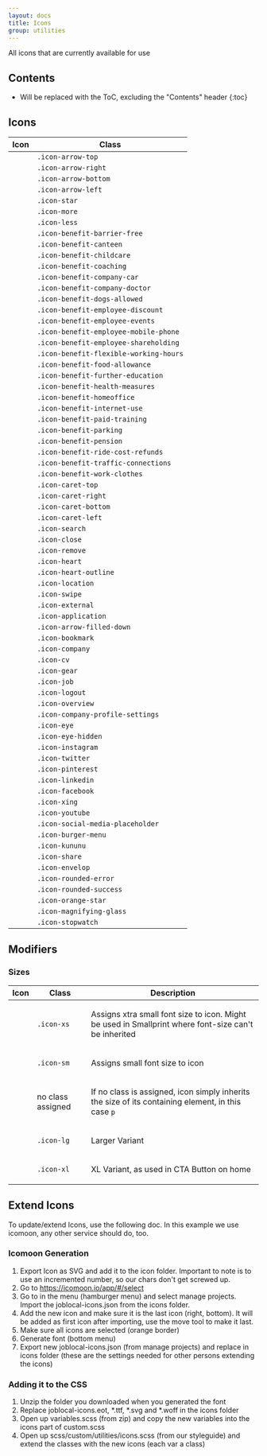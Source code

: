 ```yaml
---
layout: docs
title: Icons
group: utilities
---
```


All icons that are currently available for use

## Contents

* Will be replaced with the ToC, excluding the "Contents" header
{:toc}

## Icons

<table class="table">
  <thead>
    <tr>
      <th>Icon</th>
      <th>Class</th>
    </tr>
  </thead>
  <body>
    <tr>
      <td>
        <p class="icon-arrow-top"></p>
      </td>
      <td>
        <code>.icon-arrow-top</code>
      </td>
    </tr>
    <tr>
      <td>
        <p class="icon-arrow-right"></p>
      </td>
      <td>
        <code>.icon-arrow-right</code>
      </td>
    </tr>
    <tr>
      <td>
        <p class="icon-arrow-bottom"></p>
      </td>
      <td>
        <code>.icon-arrow-bottom</code>
      </td>
    </tr>
    <tr>
      <td>
        <p class="icon-arrow-left"></p>
      </td>
      <td>
        <code>.icon-arrow-left</code>
      </td>
    </tr>
    <tr>
      <td>
        <p class="icon-star"></p>
      </td>
      <td>
        <code>.icon-star</code>
      </td>
    </tr>
    <tr>
      <td>
        <p class="icon-more"></p>
      </td>
      <td>
        <code>.icon-more</code>
      </td>
    </tr>
    <tr>
      <td>
        <p class="icon-less"></p>
      </td>
      <td>
        <code>.icon-less</code>
      </td>
    </tr>
    <tr>
      <td>
        <p class="icon-benefit-barrier-free"></p>
      </td>
      <td>
        <code>.icon-benefit-barrier-free</code>
      </td>
    </tr>
    <tr>
      <td>
        <p class="icon-benefit-canteen"></p>
      </td>
      <td>
        <code>.icon-benefit-canteen</code>
      </td>
    </tr>
    <tr>
      <td>
        <p class="icon-benefit-childcare"></p>
      </td>
      <td>
        <code>.icon-benefit-childcare</code>
      </td>
    </tr>
    <tr>
      <td>
        <p class="icon-benefit-coaching"></p>
      </td>
      <td>
        <code>.icon-benefit-coaching</code>
      </td>
    </tr>
    <tr>
      <td>
        <p class="icon-benefit-company-car"></p>
      </td>
      <td>
        <code>.icon-benefit-company-car</code>
      </td>
    </tr>
    <tr>
      <td>
        <p class="icon-benefit-company-doctor"></p>
      </td>
      <td>
        <code>.icon-benefit-company-doctor</code>
      </td>
    </tr>
    <tr>
      <td>
        <p class="icon-benefit-dogs-allowed"></p>
      </td>
      <td>
        <code>.icon-benefit-dogs-allowed</code>
      </td>
    </tr>
    <tr>
      <td>
        <p class="icon-benefit-employee-discount"></p>
      </td>
      <td>
        <code>.icon-benefit-employee-discount</code>
      </td>
    </tr>
    <tr>
      <td>
        <p class="icon-benefit-employee-events"></p>
      </td>
      <td>
        <code>.icon-benefit-employee-events</code>
      </td>
    </tr>
    <tr>
      <td>
        <p class="icon-benefit-employee-mobile-phone"></p>
      </td>
      <td>
        <code>.icon-benefit-employee-mobile-phone</code>
      </td>
    </tr>
    <tr>
      <td>
        <p class="icon-benefit-employee-shareholding"></p>
      </td>
      <td>
        <code>.icon-benefit-employee-shareholding</code>
      </td>
    </tr>
    <tr>
      <td>
        <p class="icon-benefit-flexible-working-hours"></p>
      </td>
      <td>
        <code>.icon-benefit-flexible-working-hours</code>
      </td>
    </tr>
    <tr>
      <td>
        <p class="icon-benefit-food-allowance"></p>
      </td>
      <td>
        <code>.icon-benefit-food-allowance</code>
      </td>
    </tr>
    <tr>
      <td>
        <p class="icon-benefit-further-education"></p>
      </td>
      <td>
        <code>.icon-benefit-further-education</code>
      </td>
    </tr>
    <tr>
      <td>
        <p class="icon-benefit-health-measures"></p>
      </td>
      <td>
        <code>.icon-benefit-health-measures</code>
      </td>
    </tr>
    <tr>
      <td>
        <p class="icon-benefit-homeoffice"></p>
      </td>
      <td>
        <code>.icon-benefit-homeoffice</code>
      </td>
    </tr>
    <tr>
      <td>
        <p class="icon-benefit-internet-use"></p>
      </td>
      <td>
        <code>.icon-benefit-internet-use</code>
      </td>
    </tr>
    <tr>
      <td>
        <p class="icon-benefit-paid-training"></p>
      </td>
      <td>
        <code>.icon-benefit-paid-training</code>
      </td>
    </tr>
    <tr>
      <td>
        <p class="icon-benefit-parking"></p>
      </td>
      <td>
        <code>.icon-benefit-parking</code>
      </td>
    </tr>
    <tr>
      <td>
        <p class="icon-benefit-pension"></p>
      </td>
      <td>
        <code>.icon-benefit-pension</code>
      </td>
    </tr>
    <tr>
      <td>
        <p class="icon-benefit-ride-cost-refunds"></p>
      </td>
      <td>
        <code>.icon-benefit-ride-cost-refunds</code>
      </td>
    </tr>
    <tr>
      <td>
        <p class="icon-benefit-traffic-connections"></p>
      </td>
      <td>
        <code>.icon-benefit-traffic-connections</code>
      </td>
    </tr>
    <tr>
      <td>
        <p class="icon-benefit-work-clothes"></p>
      </td>
      <td>
        <code>.icon-benefit-work-clothes</code>
      </td>
    </tr>
    <tr>
      <td>
        <p class="icon-caret-top"></p>
      </td>
      <td>
        <code>.icon-caret-top</code>
      </td>
    </tr>
    <tr>
      <td>
        <p class="icon-caret-right"></p>
      </td>
      <td>
        <code>.icon-caret-right</code>
      </td>
    </tr>
    <tr>
      <td>
        <p class="icon-caret-bottom"></p>
      </td>
      <td>
        <code>.icon-caret-bottom</code>
      </td>
    </tr>
    <tr>
      <td>
        <p class="icon-caret-left"></p>
      </td>
      <td>
        <code>.icon-caret-left</code>
      </td>
    </tr>
    <tr>
      <td>
        <p class="icon-search"></p>
      </td>
      <td>
        <code>.icon-search</code>
      </td>
    </tr>
    <tr>
      <td>
        <p class="icon-close"></p>
      </td>
      <td>
        <code>.icon-close</code>
      </td>
    </tr>
    <tr>
      <td>
        <p class="icon-remove"></p>
      </td>
      <td>
        <code>.icon-remove</code>
      </td>
    </tr>
    <tr>
      <td>
        <p class="icon-heart"></p>
      </td>
      <td>
        <code>.icon-heart</code>
      </td>
    </tr>
    <tr>
      <td>
        <p class="icon-heart-outline"></p>
      </td>
      <td>
        <code>.icon-heart-outline</code>
      </td>
    </tr>
    <tr>
      <td>
        <p class="icon-location"></p>
      </td>
      <td>
        <code>.icon-location</code>
      </td>
    </tr>
    <tr>
      <td>
        <p class="icon-swipe"></p>
      </td>
      <td>
        <code>.icon-swipe</code>
      </td>
    </tr>
    <tr>
      <td>
        <p class="icon-external"></p>
      </td>
      <td>
        <code>.icon-external</code>
      </td>
    </tr>
    <tr>
      <td>
        <p class="icon-application"></p>
      </td>
      <td>
        <code>.icon-application</code>
      </td>
    </tr>
    <tr>
      <td>
        <p class="icon-arrow-filled-down"></p>
      </td>
      <td>
        <code>.icon-arrow-filled-down</code>
      </td>
    </tr>
    <tr>
      <td>
        <p class="icon-bookmark"></p>
      </td>
      <td>
        <code>.icon-bookmark</code>
      </td>
    </tr>
    <tr>
      <td>
        <p class="icon-company"></p>
      </td>
      <td>
        <code>.icon-company</code>
      </td>
    </tr>
    <tr>
      <td>
        <p class="icon-cv"></p>
      </td>
      <td>
        <code>.icon-cv</code>
      </td>
    </tr>
    <tr>
      <td>
        <p class="icon-gear"></p>
      </td>
      <td>
        <code>.icon-gear</code>
      </td>
    </tr>
    <tr>
      <td>
        <p class="icon-job"></p>
      </td>
      <td>
        <code>.icon-job</code>
      </td>
    </tr>
    <tr>
      <td>
        <p class="icon-logout"></p>
      </td>
      <td>
        <code>.icon-logout</code>
      </td>
    </tr>
    <tr>
      <td>
        <p class="icon-overview"></p>
      </td>
      <td>
        <code>.icon-overview</code>
      </td>
    </tr>
    <tr>
      <td>
        <p class="icon-company-profile-settings"></p>
      </td>
      <td>
        <code>.icon-company-profile-settings</code>
      </td>
    </tr>
    <tr>
      <td>
        <p class="icon-eye"></p>
      </td>
      <td>
        <code>.icon-eye</code>
      </td>
    </tr>
    <tr>
      <td>
        <p class="icon-eye-hidden"></p>
      </td>
      <td>
        <code>.icon-eye-hidden</code>
      </td>
    </tr>
    <tr>
      <td>
        <p class="icon-instagram"></p>
      </td>
      <td>
        <code>.icon-instagram</code>
      </td>
    </tr>
    <tr>
      <td>
        <p class="icon-twitter"></p>
      </td>
      <td>
        <code>.icon-twitter</code>
      </td>
    </tr>
    <tr>
      <td>
        <p class="icon-pinterest"></p>
      </td>
      <td>
        <code>.icon-pinterest</code>
      </td>
    </tr>
    <tr>
      <td>
        <p class="icon-linkedin"></p>
      </td>
      <td>
        <code>.icon-linkedin</code>
      </td>
    </tr>
    <tr>
      <td>
        <p class="icon-facebook"></p>
      </td>
      <td>
        <code>.icon-facebook</code>
      </td>
    </tr>
    <tr>
      <td>
        <p class="icon-xing"></p>
      </td>
      <td>
        <code>.icon-xing</code>
      </td>
    </tr>
    <tr>
      <td>
        <p class="icon-youtube"></p>
      </td>
      <td>
        <code>.icon-youtube</code>
      </td>
    </tr>
    <tr>
      <td>
        <p class="icon-social-media-placeholder"></p>
      </td>
      <td>
        <code>.icon-social-media-placeholder</code>
      </td>
    </tr>
    <tr>
      <td>
        <p class="icon-burger-menu"></p>
      </td>
      <td>
        <code>.icon-burger-menu</code>
      </td>
    </tr>
    <tr>
      <td>
        <p class="icon-kununu"></p>
      </td>
      <td>
        <code>.icon-kununu</code>
      </td>
    </tr>
    <tr>
      <td>
        <p class="icon-share"></p>
      </td>
      <td>
        <code>.icon-share</code>
      </td>
    </tr>
    <tr>
      <td>
        <p class="icon-envelop"></p>
      </td>
      <td>
        <code>.icon-envelop</code>
      </td>
    </tr>
    <tr>
      <td>
        <p class="icon-rounded-error"></p>
      </td>
      <td>
        <code>.icon-rounded-error</code>
      </td>
    </tr>
    <tr>
      <td>
        <p class="icon-rounded-success"></p>
      </td>
      <td>
        <code>.icon-rounded-success</code>
      </td>
    </tr>
    <tr>
      <td>
        <p class="icon-orange-star"></p>
      </td>
      <td>
        <code>.icon-orange-star</code>
      </td>
    </tr>
    <tr>
      <td>
        <p class="icon-magnifying-glass"></p>
      </td>
      <td>
        <code>.icon-magnifying-glass</code>
      </td>
    </tr>
    <tr>
      <td>
        <p class="icon-stopwatch"></p>
      </td>
      <td>
        <code>.icon-stopwatch</code>
      </td>
    </tr>
  </body>
</table>

## Modifiers

### Sizes

<table class="table">
  <thead>
    <tr>
      <th>Icon</th>
      <th>Class</th>
      <th>Description</th>
    </tr>
  </thead>
  <body>
    <tr>
      <td>
        <p><span class="icon-arrow-top icon-xs"></span></p>
      </td>
      <td>
        <code>.icon-xs</code>
      </td>
      <td>
        <p>Assigns xtra small font size to icon. Might be used in Smallprint where font-size can't be inherited</p>
      </td>
    </tr>
    <tr>
      <td>
        <p><span class="icon-arrow-top icon-sm"></span></p>
      </td>
      <td>
        <code>.icon-sm</code>
      </td>
      <td>
        <p>Assigns small font size to icon</p>
      </td>
    </tr>
    <tr>
      <td>
        <p><span class="icon-arrow-top"></span></p>
      </td>
      <td>
        no class assigned
      </td>
      <td>
        <p>If no class is assigned, icon simply inherits the size of its containing element, in this case <code>p</code></p>
      </td>
    </tr>
    <tr>
      <td>
        <p><span class="icon-arrow-top icon-lg"></span></p>
      </td>
      <td>
        <code>.icon-lg</code>
      </td>
      <td>
        <p>Larger Variant</p>
      </td>
    </tr>
    <tr>
      <td>
        <p><span class="icon-arrow-top icon-xl"></span></p>
      </td>
      <td>
        <code>.icon-xl</code>
      </td>
      <td>
        <p>XL Variant, as used in CTA Button on home</p>
      </td>
    </tr>
  </body>
</table>

## Extend Icons

To update/extend Icons, use the following doc. In this example we use icomoon, any other service should do, too.

### Icomoon Generation

1. Export Icon as SVG and add it to the icon folder. Important to note is to use an incremented number, so our chars don't get screwed up.
2. Go to https://icomoon.io/app/#/select
3. Go to in the menu (hamburger menu) and select manage projects. Import the joblocal-icons.json from the icons folder.
4. Add the new icon and make sure it is the last icon (right, bottom). It will be added as first icon after importing, use the move tool to make it last.
5. Make sure all icons are selected (orange border)
6. Generate font (bottom menu)
7. Export new joblocal-icons.json (from manage projects) and replace in icons folder (these are the settings needed for other persons extending the icons)

### Adding it to the CSS

1. Unzip the folder you downloaded when you generated the font
2. Replace joblocal-icons.eot, *.ttf, *.svg and *.woff in the icons folder
3. Open up variables.scss (from zip) and copy the new variables into the icons part of custom.scss
4. Open up scss/custom/utilities/icons.scss (from our styleguide) and extend the classes with the new icons (each var a class)

